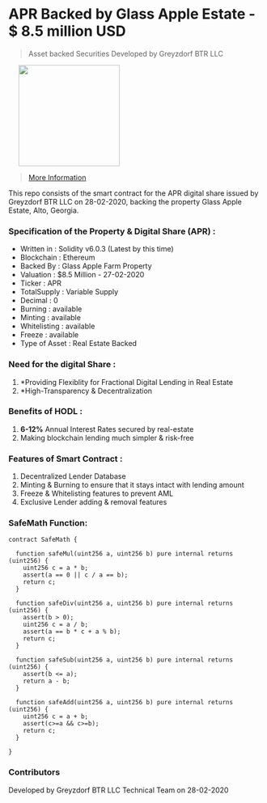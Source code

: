 # APR Backed by Glass Apple Estate - $ 8.5 million USD

> Asset backed Securities Developed by Greyzdorf BTR LLC

<img src="https://www.greyzdorf.io/images/svg/apr.svg" style="margin-left:20px" width="200" height="200" />

> [More Information](https://exchange.greyzdorf.io/listed/apr)

This repo consists of the smart contract for the APR digital share issued by Greyzdorf BTR LLC on 28-02-2020, backing the property Glass Apple Estate, Alto, Georgia.

### Specification of the Property & Digital Share (APR) :

- Written in : Solidity v6.0.3 (Latest by this time)<br />
- Blockchain : Ethereum<br />
- Backed By : Glass Apple Farm Property<br />
- Valuation : $8.5 Million - 27-02-2020<br />
- Ticker : APR<br />
- TotalSupply : Variable Supply<br />
- Decimal : 0<br />
- Burning : available<br />
- Minting : available<br />
- Whitelisting : available<br />
- Freeze : available<br />
- Type of Asset : Real Estate Backed<br />

### Need for the digital Share :

1. *Providing Flexiblity for Fractional Digital Lending in Real Estate
1. *High-Transparency & Decentralization

### Benefits of HODL :

1. **6-12%** Annual Interest Rates secured by real-estate
1. Making blockchain lending much simpler & risk-free

### Features of Smart Contract :

1. Decentralized Lender Database 
1. Minting & Burning to ensure that it stays intact with lending amount
1. Freeze & Whitelisting features to prevent AML
1. Exclusive Lender adding & removal features

### SafeMath Function:
```solidity
contract SafeMath {
    
  function safeMul(uint256 a, uint256 b) pure internal returns (uint256) {
    uint256 c = a * b;
    assert(a == 0 || c / a == b);
    return c;
  }

  function safeDiv(uint256 a, uint256 b) pure internal returns (uint256) {
    assert(b > 0);
    uint256 c = a / b;
    assert(a == b * c + a % b);
    return c;
  }

  function safeSub(uint256 a, uint256 b) pure internal returns (uint256) {
    assert(b <= a);
    return a - b;
  }

  function safeAdd(uint256 a, uint256 b) pure internal returns (uint256) {
    uint256 c = a + b;
    assert(c>=a && c>=b);
    return c;
  }

}
```

### Contributors
Developed by Greyzdorf BTR LLC Technical Team on 28-02-2020
